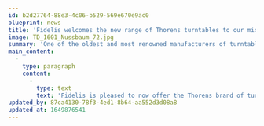 ```yaml
---
id: b2d27764-88e3-4c06-b529-569e670e9ac0
blueprint: news
title: 'Fidelis welcomes the new range of Thorens turntables to our mix!'
image: TD_1601_Nussbaum_72.jpg
summary: 'One of the oldest and most renowned manufacturers of turntables in the world, Thorens now offers and exceptional range of products across the price spectrum.'
main_content:
  -
    type: paragraph
    content:
      -
        type: text
        text: 'Fidelis is pleased to now offer the Thorens brand of turntables and tonearms. We have several models on display - from the ultra high-performing TD-1601 to the modestly priced TD-102. Some models even offer end-of-record-lift functionality to save that end of record race from couch to equipment rack!'
updated_by: 87ca4130-78f3-4ed1-8b64-aa552d3d08a8
updated_at: 1649876541
---
```

